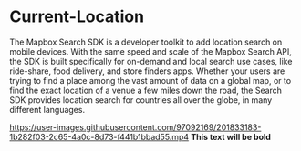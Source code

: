 # Current-Location
The Mapbox Search SDK is a developer toolkit to add location search on mobile devices. With the same speed and scale of the Mapbox Search API, the SDK is built specifically for on-demand and local search use cases, like ride-share, food delivery, and store finders apps. Whether your users are trying to find a place among the vast amount of data on a global map, or to find the exact location of a venue a few miles down the road, the Search SDK provides location search for countries all over the globe, in many different languages.




https://user-images.githubusercontent.com/97092169/201833183-1b282f03-2c65-4a0c-8d73-f441b1bbad55.mp4
**This text will be bold**

